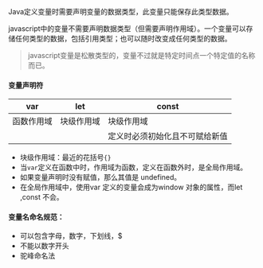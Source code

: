 

Java定义变量时需要声明变量的数据类型，此变量只能保存此类型数据。

javascript中的变量不需要声明数据类型（但需要声明作用域）。一个变量可以存储任何类型的数据，包括引用类型；也可以随时改变成任何类型的数据。

> javascript变量是松散类型的，变量不过就是特定时间点一个特定值的名称而已。

 



#### 变量声明符

| var        | let        | const                          |
| ---------- | ---------- | ------------------------------ |
| 函数作用域 | 块级作用域 | 块级作用域                     |
|            |            | 定义时必须初始化且不可赋给新值 |

- 块级作用域：最近的花括号`{}`
- 当`var`定义在函数中时，作用域为函数，定义在函数外时，是全局作用域。
- 如果变量声明时没有赋值，那么其值是 undefined。
- 在全局作用域中，使用var 定义的变量会成为window 对象的属性，而let ,const 不会。





#### 变量名命名规范：

- 可以包含字母，数字，下划线，$
- 不能以数字开头
- 驼峰命名法

